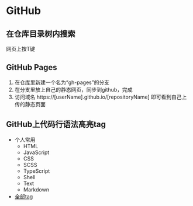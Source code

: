 # GitHub##  在仓库目录树内搜索网页上按T键## GitHub Pages1. 在仓库里新建一个名为“gh-pages”的分支2. 在分支里放上自己的静态网页，同步到github，完成3. 访问域名 https://\[userName\].github.io/[repositoryName] 即可看到自己上传的静态页面## GitHub上代码行语法高亮tag* 个人常用    * HTML    * JavaScript    * CSS    * SCSS    * TypeScript    * Shell    * Text    * Markdown* [全部tag](https://github.com/github/linguist/blob/master/lib/linguist/languages.yml)